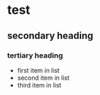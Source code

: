 # test
## secondary heading
### tertiary heading

* first item in list
* second item in list
* third item in list
